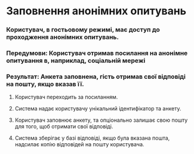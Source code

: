 # Заповнення анонімних опитувань

### Користувач, в гостьовому режимі, має доступ до проходження анонімних опитувань.

### Передумови: Користувач отримав посилання на анонімне опитування в, наприклад, соціальній мережі

### Результат: Анкета заповнена, гість отримав свої відповіді на пошту, якщо вказав її. 

1. Користувач переходить за посиланням.

2. Система надає користувачу унікальний ідентифікатор та анкету.

3. Користувач заповнює анкету, та опціонально залишає свою пошту для того, щоб отримати свої відповіді.

4. Система зберігає у базі відповіді, якщо була вказана пошта, надсилає копію відповідей на пошту користувача.